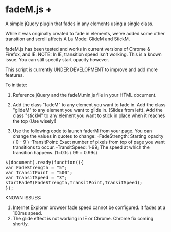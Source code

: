 fadeM.js +
========

A simple jQuery plugin that fades in any elements using a single class.

While it was originally created to fade in elements, we've added some other transition and scroll affects A La Mode: GlideM and StickM.

fadeM.js has been tested and works in current versions of Chrome & Firefox, and IE. NOTE: In IE, transition speed isn't working. This is a known issue. You can still specify start opacity however. 

This script is currently UNDER DEVELOPMENT to improve and add more features.


To initiate:

1. Reference jQuery and the fadeM.min.js file in your HTML document.

2. Add the class "fadeM" to any element you want to fade in. 
   Add the class "glideM" to any element you want to glide in. (Slides from left).
   Add the class "stickM" to any element you want to stick in place when it reaches the top (Use wisely!)

3. Use the following code to launch faderM from your page. You can change the values in quotes to change:
   -FadeStrength: Starting opacity ( 0 - 9 )
   -TransitPoint: Exact number of pixels from top of page you want transitions to occur.
   -TransitSpeed: 1-99; The speed at which the transition happens. (1=0.1s / 99 = 0.99s)

<pre>
$(document).ready(function(){
var FadeStrength = "5";
var TransitPoint = "500";
var TransitSpeed = "3";
startFadeM(FadeStrength,TransitPoint,TransitSpeed);
});
</pre>


KNOWN ISSUES:

1. Internet Explorer browser fade speed cannot be configured. It fades at a 100ms speed.
2. The glide effect is not working in IE or Chrome. Chrome fix coming shortly.


